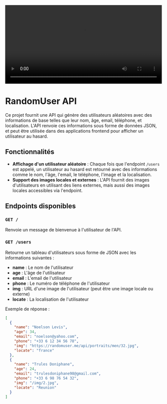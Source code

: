 <video width="100%" controls>
  <source src="https://github.com/doniphane/RandomUser-mon-api/blob/main/img/Api.mov" type="video/quicktime">
  Votre navigateur ne supporte pas la vidéo.
</video>

# RandomUser API

Ce projet fournit une API qui génère des utilisateurs aléatoires avec des informations de base telles que leur nom, âge, email, téléphone, et localisation. L'API renvoie ces informations sous forme de données JSON, et peut être utilisée dans des applications frontend pour afficher un utilisateur au hasard.

## Fonctionnalités

- **Affichage d'un utilisateur aléatoire** : Chaque fois que l'endpoint `/users` est appelé, un utilisateur au hasard est retourné avec des informations comme le nom, l'âge, l'email, le téléphone, l'image et la localisation.
- **Support des images locales et externes** : L'API fournit des images d'utilisateurs en utilisant des liens externes, mais aussi des images locales accessibles via l'endpoint.

## Endpoints disponibles

### `GET /`
Renvoie un message de bienvenue à l'utilisateur de l'API.

### `GET /users`
Retourne un tableau d'utilisateurs sous forme de JSON avec les informations suivantes :
- **name** : Le nom de l'utilisateur
- **age** : L'âge de l'utilisateur
- **email** : L'email de l'utilisateur
- **phone** : Le numéro de téléphone de l'utilisateur
- **img** : URL d'une image de l'utilisateur (peut être une image locale ou externe)
- **locate** : La localisation de l'utilisateur

Exemple de réponse :

```json
[
  {
    "name": "Noelson Levis",
    "age": 34,
    "email": "noelson@yahoo.com",
    "phone": "+33 6 12 34 56 78",
    "img": "https://randomuser.me/api/portraits/men/32.jpg",
    "locate": "france"
  },
  {
    "name": "Trules Doniphane",
    "age": 24,
    "email": "trulesdoniphane98@gmail.com",
    "phone": "+33 6 98 76 54 32",
    "img": "/img/2.jpg",
    "locate": "Reunion"
  }
]
